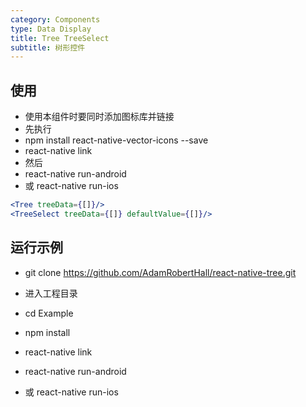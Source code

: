 ```yaml
---
category: Components
type: Data Display
title: Tree TreeSelect
subtitle: 树形控件
---
```


## 使用
- 使用本组件时要同时添加图标库并链接
- 先执行
- npm install react-native-vector-icons --save
- react-native link
- 然后
- react-native run-android
- 或 react-native run-ios

```jsx
<Tree treeData={[]}/>
<TreeSelect treeData={[]} defaultValue={[]}/>
```

## 运行示例
- git clone https://github.com/AdamRobertHall/react-native-tree.git

- 进入工程目录
- cd Example
- npm install
- react-native link
- react-native run-android
- 或 react-native run-ios
